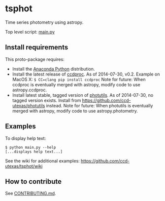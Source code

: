 # tsphot

Time series photometry using astropy.

Top level script: [main.py](main.py)

## Install requirements

This proto-package requires:
- Install the [Anaconda Python](http://continuum.io/downloads) distribution.
- Install the latest release of [ccdproc](https://github.com/astropy/ccdproc).  As of 2014-07-30, v0.2. Example on MacOS X: ```$ CC=clang pip install ccdproc``` Note for future: When ccdproc is eventually merged with astropy, modify code to use astropy.ccdproc.
- Install latest stable, tagged version of [photutils](https://github.com/astropy/photutils).  As of 2014-07-30, no tagged version exists. Install from https://github.com/ccd-utexas/photutils instead. Note for future: When photutils is eventually merged with astropy, modify code to use astropy.photometry.

## Examples

To display help text:  
```
$ python main.py --help
[...displays help text...]
```

See the wiki for additional examples: https://github.com/ccd-utexas/tsphot/wiki

## How to contribute

See [CONTRIBUTING.md](CONTRIBUTING.md).
